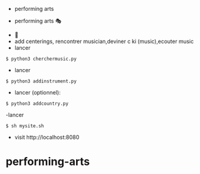 - performing arts

* performing arts :performing_arts:
- :slot_machine:
- add centerings, rencontrer musician,deviner c ki (music),ecouter music
- lancer

```
$ python3 cherchermusic.py
```
- lancer

```
$ python3 addinstrument.py
```
- lancer (optionnel):
```
$ python3 addcountry.py
```
-lancer
```
$ sh mysite.sh
```
- visit http://localhost:8080
# performing-arts
